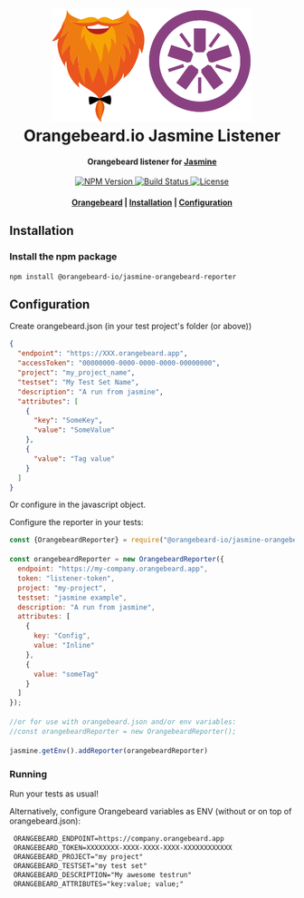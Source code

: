 <h1 align="center">
  <a href="https://github.com/orangebeard-io/jasmine-listener">
    <img src="https://raw.githubusercontent.com/orangebeard-io/jasmine-listener/main/.github/logo.svg" alt="Orangebeard.io Jasmine Listener" height="200">
  </a>
  <br>Orangebeard.io Jasmine Listener<br>
</h1>

<h4 align="center">Orangebeard listener for <a href="https://jasmine.github.io/" target="_blank" rel="noopener">Jasmine</a></h4>

<p align="center">
  <a href="https://www.npmjs.com/package/@orangebeard-io/jasmine-orangebeard-reporter">
    <img src="https://img.shields.io/npm/v/@orangebeard-io/jasmine-orangebeard-reporter.svg?style=flat-square"
      alt="NPM Version" />
  </a>
  <a href="https://github.com/orangebeard-io/jasmine-listener/actions">
    <img src="https://img.shields.io/github/actions/workflow/status/orangebeard-io/jasmine-listener/release.yml?branch=main&style=flat-square"
      alt="Build Status" />
  </a>
  <a href="https://github.com/orangebeard-io/jasmine-listener/blob/main/LICENSE">
    <img src="https://img.shields.io/github/license/orangebeard-io/jasmine-listener?style=flat-square"
      alt="License" />
  </a>
</p>

<div align="center">
  <h4>
    <a href="https://orangebeard.io">Orangebeard</a> |
    <a href="#installation">Installation</a> |
    <a href="#configuration">Configuration</a>
  </h4>
</div>

## Installation

### Install the npm package

```shell
npm install @orangebeard-io/jasmine-orangebeard-reporter
```

## Configuration

Create orangebeard.json (in your test project's folder (or above))

```JSON
{
  "endpoint": "https://XXX.orangebeard.app",
  "accessToken": "00000000-0000-0000-0000-00000000",
  "project": "my_project_name",
  "testset": "My Test Set Name",
  "description": "A run from jasmine",
  "attributes": [
    {
      "key": "SomeKey",
      "value": "SomeValue"
    },
    {
      "value": "Tag value"
    }
  ]
}
```

Or configure in the javascript object.

Configure the reporter in your tests:
```js
const {OrangebeardReporter} = require("@orangebeard-io/jasmine-orangebeard-reporter/dist/reporter/OrangebeardReporter");

const orangebeardReporter = new OrangebeardReporter({
  endpoint: "https://my-company.orangebeard.app",
  token: "listener-token",
  project: "my-project",
  testset: "jasmine example",
  description: "A run from jasmine",
  attributes: [
    {
      key: "Config",
      value: "Inline"
    },
    {
      value: "someTag"
    }
  ]
});

//or for use with orangebeard.json and/or env variables:
//const orangebeardReporter = new OrangebeardReporter();

jasmine.getEnv().addReporter(orangebeardReporter)
```

### Running

Run your tests as usual!

Alternatively, configure Orangebeard variables as ENV (without or on top of orangebeard.json):

```shell
 ORANGEBEARD_ENDPOINT=https://company.orangebeard.app
 ORANGEBEARD_TOKEN=XXXXXXXX-XXXX-XXXX-XXXX-XXXXXXXXXXXX
 ORANGEBEARD_PROJECT="my project"
 ORANGEBEARD_TESTSET="my test set"
 ORANGEBEARD_DESCRIPTION="My awesome testrun"
 ORANGEBEARD_ATTRIBUTES="key:value; value;"
 ```
